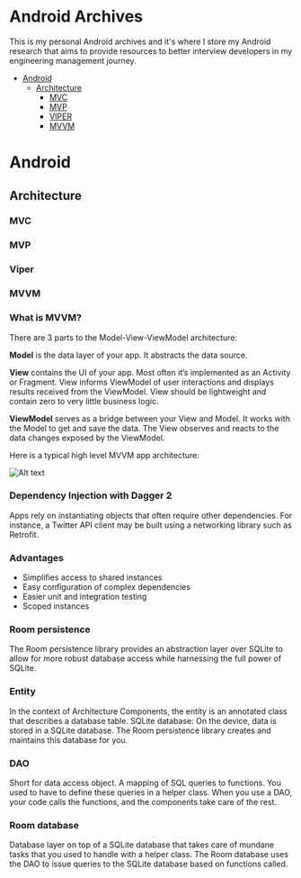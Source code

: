 # Android Archives

This is my personal Android archives and it's where I store my Android research that aims to provide resources to better interview developers in my engineering management journey.

- [Android](#android-archives)
  - [Architecture](#architecture)
    - [MVC](#mvc)
    - [MVP](#mvp)
    - [VIPER](#viper)
    - [MVVM](#mvvm)

# Android

## Architecture

### MVC

### MVP

### Viper

### MVVM

### What is MVVM?
There are 3 parts to the Model-View-ViewModel architecture:

**Model** is the data layer of your app. It abstracts the data source.

**View** contains the UI of your app. Most often it’s implemented as an Activity or Fragment. View informs ViewModel of user interactions and displays results received from the ViewModel. View should be lightweight and contain zero to very little business logic.

**ViewModel** serves as a bridge between your View and Model. It works with the Model to get and save the data. The View observes and reacts to the data changes exposed by the ViewModel.

Here is a typical high level MVVM app architecture:

![Alt text](https://cdn-images-1.medium.com/max/800/1*tO9RsrblUPOv_u0loUM97g.png)

### Dependency Injection with Dagger 2

Apps rely on instantiating objects that often require other dependencies. For instance, a Twitter API client may be built using a networking library such as Retrofit. 

### Advantages

* Simplifies access to shared instances
* Easy configuration of complex dependencies
* Easier unit and integration testing
* Scoped instances

### Room persistence

The Room persistence library provides an abstraction layer over SQLite to allow for more robust database access while harnessing the full power of SQLite.

### Entity

In the context of Architecture Components, the entity is an annotated class that describes a database table.
SQLite database: On the device, data is stored in a SQLite database. The Room persistence library creates and maintains this database for you.

### DAO

Short for data access object. A mapping of SQL queries to functions. You used to have to define these queries in a helper class. When you use a DAO, your code calls the functions, and the components take care of the rest.

### Room database

Database layer on top of a SQLite database that takes care of mundane tasks that you used to handle with a helper class. The Room database uses the DAO to issue queries to the SQLite database based on functions called.

